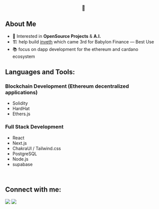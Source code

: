 <h3 align="center"> 🥷 </h3>


## About Me
- 🤔 Interested in **OpenSource Projects** & **A.I.**
- 🏗️ help build [inveth](https://showcase.ethglobal.com/hackmoney2022/inveth-h58r8) which came 3rd for Babylon Finance — Best Use
- 📚 focus on dapp development for the ethereum and cardano ecosystem

## Languages and Tools:
### Blockchain Development (Ethereum decentralized applications)

- Solidity
- HardHat
- Ethers.js

### Full Stack Development

- React
- Next.js
- ChakraUI / Tailwind.css
- PostgreSQL
- Node.js
- supabase
<br/>

## Connect with me:
<p align="left">

<a href = "https://twitter.com/Shinobi_242"><img src="https://img.icons8.com/fluent/48/000000/twitter.png"/></a>
<a href = "https://www.instagram.com/eric_st.louis/?hl=en"><img src="https://img.icons8.com/fluent/48/000000/instagram-new.png"/></a>

</p>
